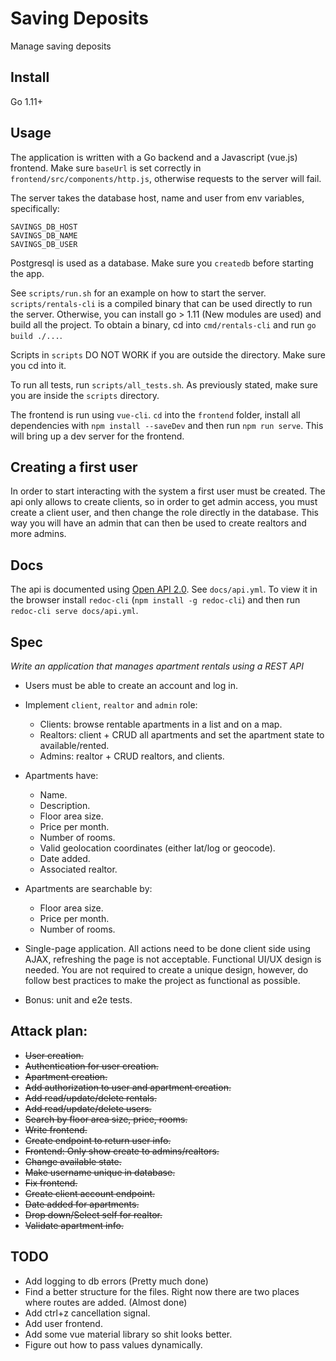 # Saving Deposits

Manage saving deposits

## Install

Go 1.11+

## Usage

The application is written with a Go backend and a Javascript (vue.js) frontend.
Make sure `baseUrl` is set correctly in `frontend/src/components/http.js`, otherwise
requests to the server will fail.

The server takes the database host, name and user from env variables, specifically:

```
SAVINGS_DB_HOST
SAVINGS_DB_NAME
SAVINGS_DB_USER
```

Postgresql is used as a database. Make sure you `createdb` before starting the app.

See `scripts/run.sh` for an example on how to start the server. `scripts/rentals-cli`
is a compiled binary that can be used directly to run the server. Otherwise, you can install
go > 1.11 (New modules are used) and build all the project. To obtain a binary, cd into
`cmd/rentals-cli` and run `go build ./...`.

Scripts in `scripts` DO NOT WORK if you are outside the directory. Make sure you cd into
it.

To run all tests, run `scripts/all_tests.sh`. As previously stated, make sure you
are inside the `scripts` directory.

The frontend is run using `vue-cli`. `cd` into the `frontend` folder, install all dependencies
with `npm install --saveDev` and then run `npm run serve`. This will bring up a dev server
for the frontend.


## Creating a first user

In order to start interacting with the system a first user must be created. The api only allows
to create clients, so in order to get admin access, you must create a client user, and then
change the role directly in the database. This way you will have an admin that can then
be used to create realtors and more admins.

## Docs

The api is documented using [Open API 2.0](https://swagger.io/specification/). See `docs/api.yml`.
To view it in the browser install `redoc-cli` (`npm install -g redoc-cli`) and then run
`redoc-cli serve docs/api.yml`.

## Spec

*Write an application that manages apartment rentals using a REST API*

* Users must be able to create an account and log in.

* Implement `client`, `realtor` and `admin` role:
   * Clients: browse rentable apartments in a list and on a map.
   * Realtors: client + CRUD all apartments and set the apartment state to available/rented.
   * Admins: realtor +  CRUD realtors, and clients.
   
* Apartments have:
    * Name.
    * Description.
    * Floor area size.
    * Price per month.
    * Number of rooms.
    * Valid geolocation coordinates (either lat/log or geocode).
    * Date added.
    * Associated realtor.

* Apartments are searchable by:
    * Floor area size.
    * Price per month.
    * Number of rooms.
 
- Single-page application. All actions need to be done client side using AJAX,
refreshing the page is not acceptable. Functional UI/UX design is needed. You are
not required to create a unique design, however, do follow best practices to make
the project as functional as possible.

- Bonus: unit and e2e tests.

## Attack plan:

- ~~User creation.~~
- ~~Authentication for user creation.~~
- ~~Apartment creation.~~
- ~~Add authorization to user and apartment creation.~~
- ~~Add read/update/delete rentals.~~
- ~~Add read/update/delete users.~~
- ~~Search by floor area size, price, rooms.~~
- ~~Write frontend.~~
- ~~Create endpoint to return user info.~~
- ~~Frontend: Only show create to admins/realtors.~~
- ~~Change available state.~~
- ~~Make username unique in database.~~
- ~~Fix frontend.~~
- ~~Create client account endpoint.~~
- ~~Date added for apartments.~~
- ~~Drop down/Select self for realtor.~~
- ~~Validate apartment info.~~

## TODO

- Add logging to db errors (Pretty much done)
- Find a better structure for the files. Right now there are two
places where routes are added. (Almost done)
- Add ctrl+z cancellation signal.
- Add user frontend.
- Add some vue material library so shit looks better.
- Figure out how to pass values dynamically.
